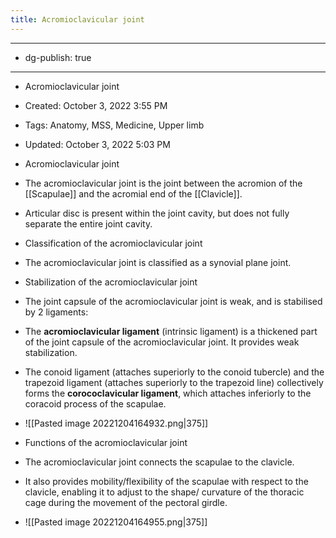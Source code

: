 ```yaml
---
title: Acromioclavicular joint
---
```


- --

- dg-publish: true

- --

- Acromioclavicular joint

- Created: October 3, 2022 3:55 PM

- Tags: Anatomy, MSS, Medicine, Upper limb

- Updated: October 3, 2022 5:03 PM

- Acromioclavicular joint

- The acromioclavicular joint is the joint between the acromion of the [[Scapulae]] and the acromial end of the [[Clavicle]].

- Articular disc is present within the joint cavity, but does not fully separate the entire joint cavity.

- Classification of the acromioclavicular joint

- The acromioclavicular joint is classified as a synovial plane joint.

- Stabilization of the acromioclavicular joint

- The joint capsule of the acromioclavicular joint is weak, and is stabilised by 2 ligaments:

- The **acromioclavicular ligament** (intrinsic ligament) is a thickened part of the joint capsule of the acromioclavicular joint. It provides weak stabilization.

- The conoid ligament (attaches superiorly to the conoid tubercle) and the trapezoid ligament (attaches superiorly to the trapezoid line) collectively forms the **corococlavicular ligament**, which attaches inferiorly to the coracoid process of the scapulae.

- ![[Pasted image 20221204164932.png|375]]

- Functions of the acromioclavicular joint

- The acromioclavicular joint connects the scapulae to the clavicle.

- It also provides mobility/flexibility of the scapulae with respect to the clavicle, enabling it to adjust to the shape/ curvature of the thoracic cage during the movement of the pectoral girdle.

- ![[Pasted image 20221204164955.png|375]]
